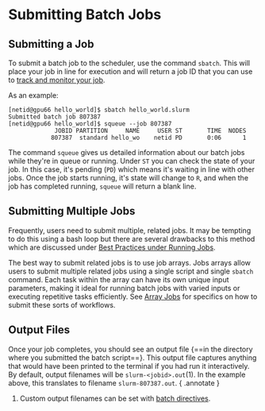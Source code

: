 # Submitting Batch Jobs

## Submitting a Job

To submit a batch job to the scheduler, use the command ```sbatch```. This will place your job in line for execution and will return a job ID that you can use to [track and monitor your job](../../system_commands/). 

As an example:

```
[netid@gpu66 hello_world]$ sbatch hello_world.slurm
Submitted batch job 807387
[netid@gpu66 hello_world]$ squeue --job 807387
             JOBID PARTITION     NAME     USER ST       TIME  NODES
            807387  standard hello_wo    netid PD       0:06      1 
```

The command ```squeue``` gives us detailed information about our batch jobs while they're in queue or running. Under ```ST``` you can check the state of your job. In this case, it's pending (```PD```) which means it's waiting in line with other jobs. Once the job starts running, it's state will change to ```R```, and when the job has completed running, ```squeue``` will return a blank line. 




## Submitting Multiple Jobs
Frequently, users need to submit multiple, related jobs. It may be tempting to do this using a bash loop but there are several drawbacks to this method which are discussed under [Best Practices under Running Jobs](../../overview/#jobs). 

The best way to submit related jobs is to use job arrays. Jobs arrays allow users to submit multiple related jobs using a single script and single ```sbatch``` command. Each task within the array can have its own unique input parameters, making it ideal for running batch jobs with varied inputs or executing repetitive tasks efficiently. See [Array Jobs](../array_jobs/) for specifics on how to submit these sorts of workflows.



## Output Files

Once your job completes, you should see an output file {==in the directory where you submitted the batch script==}. This output file captures anything that would have been printed to the terminal if you had run it interactively. By default, output filenames will be ```slurm-<jobid>.out```(1). In the example above, this translates to filename ```slurm-807387.out```. 
{ .annotate }

1.  Custom output filenames can be set with [batch directives](../batch_directives/).